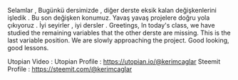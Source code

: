 Selamlar , Bugünkü dersimizde , diğer derste eksik kalan değişkenlerini işledik . Bu son değişken konumuz. Yavaş yavaş projelere doğru yola çıkıyoruz . İyi seyirler , iyi dersler .
Greetings, In today's class, we have studied the remaining variables that the other derste are missing. This is the last variable position. We are slowly approaching the project. Good looking, good lessons.

Utopian Video   : 
Utopian Profile : https://utopian.io/@kerimcaglar
Steemit Profile : https://steemit.com/@kerimcaglar
